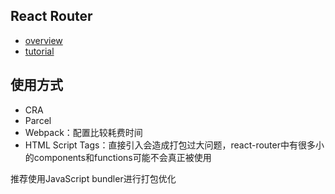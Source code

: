 ## React Router

* [overview](./overview.md)
* [tutorial](./tutorial.md)

## 使用方式

* CRA
* Parcel
* Webpack：配置比较耗费时间
* HTML Script Tags：直接引入会造成打包过大问题，react-router中有很多小的components和functions可能不会真正被使用

推荐使用JavaScript bundler进行打包优化